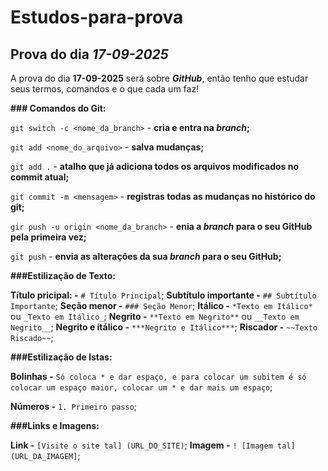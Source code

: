 # Estudos-para-prova
## Prova do dia ***17-09-2025***

A prova do dia **17-09-2025** será sobre ***GitHub***, então tenho que estudar seus termos, comandos e o que cada um faz!

**### Comandos do Git:**


`git switch -c <nome_da_branch>` - **cria e entra na ***branch***;**

`git add <nome_do_arquivo>` - **salva mudanças;**

`git add .` - **atalho que já adiciona todos os arquivos modificados no commit atual;**

`git commit -m <mensagem>` - **registras todas as mudanças no histórico do git;**

`gir push -u origin <nome_da_branch>` - **enia a ***branch*** para o seu GitHub pela primeira vez;**

`git push` - **envia as alterações da sua ***branch*** para o seu GitHub;**


**###Estilização de Texto:**

**Título pricipal: -** `# Título Principal`;
**Subtítulo importante -** `## Subtítulo Importante`;
**Seção menor -** `### Seção Menor`;
**Itálico -** `*Texto em Itálico*` ou `_Texto em Itálico_`;
**Negrito -** `**Texto em Negrito**` ou `__Texto em Negrito__`;
**Negrito e itálico -** `***Negrito e Itálico***`;
**Riscador -** `~~Texto Riscado~~`;


**###Estilização de lstas:**

**Bolinhas -** `Só coloca * e dar espaço, e para colocar um subitem é só colocar um espaço maior, colocar um * e dar mais um espaço`;

**Números -** `1. Primeiro passo`;


**###Links e Imagens:**

**Link -** `[Visite o site tal] (URL_DO_SITE)`;
**Imagem -** `! [Imagem tal] (URL_DA_IMAGEM]`;



